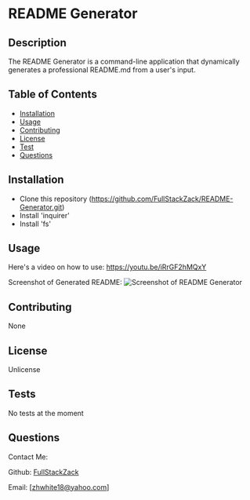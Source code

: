 
# README Generator

## Description
The README Generator is a command-line application that dynamically generates a professional README.md from a user's input.

## Table of Contents
* [Installation](#installation)
* [Usage](#usage)
* [Contributing](#contributing)
* [License](#license)
* [Test](#test)
* [Questions](#questions)

## Installation
* Clone this repository (https://github.com/FullStackZack/README-Generator.git)
* Install 'inquirer'
* Install 'fs'

## Usage
Here's a video on how to use: https://youtu.be/iRrGF2hMQxY

Screenshot of Generated README:
<img src="Desktop/readme-generator.png" alt="Screenshot of README Generator">


## Contributing
None

## License
Unlicense

## Tests
No tests at the moment

## Questions
Contact Me:

Github: [FullStackZack](https://github.com/FullStackZack)

Email: [zhwhite18@yahoo.com]

